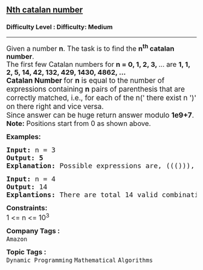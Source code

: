 <h2><a href="https://www.geeksforgeeks.org/problems/nth-catalan-number0817/1">Nth catalan number</a></h2><h3>Difficulty Level : Difficulty: Medium</h3><hr><div class="problems_problem_content__Xm_eO"><p><span style="font-size: 18px;">Given a number <strong>n</strong>. The task is to find the <strong>n<sup>th</sup> catalan number</strong>.<br>The first few Catalan numbers for <strong>n = 0, 1, 2, 3, </strong>… are <strong>1, 1, 2, 5, 14, 42, 132, 429, 1430, 4862, …<br></strong></span><span style="font-size: 14pt;"><strong>Catalan Number&nbsp;</strong>for <strong>n</strong> is equal to the number of expressions containing <strong>n</strong> pairs of parenthesis that are correctly matched, i.e., for each of the n(' there exist n ')' on there right and vice versa.<br></span><span style="font-size: 14pt;">Since answer can be huge return answer modulo&nbsp;</span><strong style="font-size: 14pt;">1e9+7</strong><span style="font-size: 14pt;">.<br></span><span style="font-size: 18px;"><strong>Note:</strong> Positions start from 0 as shown above.</span></p>
<p><span style="font-size: 18px;"><strong>Examples:</strong></span></p>
<pre><span style="font-size: 18px;"><strong style="font-size: 18px;">Input: </strong><span style="font-size: 18px;">n = 3
</span><strong style="font-size: 18px;">Output: 5<br>Explanation: </strong>Possible expressions are, <span style="font-size: 18px;">((())), (()()), ()(()), (())(), ()()()</span><strong style="font-size: 18px;"><br></strong></span></pre>
<pre><span style="font-size: 18px;"><strong>Input: </strong>n = 4
<strong>Output: </strong>14<br><strong>Explantions: </strong>There are total 14 valid combinations which can be formed using 4 </span><span style="font-size: 14pt;">parenthesis.</span></pre>
<p><span style="font-size: 18px;"><strong>Constraints:</strong><br>1 &lt;= n &lt;= 10<sup>3</sup></span></p></div><p><span style=font-size:18px><strong>Company Tags : </strong><br><code>Amazon</code>&nbsp;<br><p><span style=font-size:18px><strong>Topic Tags : </strong><br><code>Dynamic Programming</code>&nbsp;<code>Mathematical</code>&nbsp;<code>Algorithms</code>&nbsp;